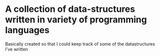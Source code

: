 # A collection of data-structures written in variety of programming languages

Basically created so that I could keep track of some of the datastructures I've written

